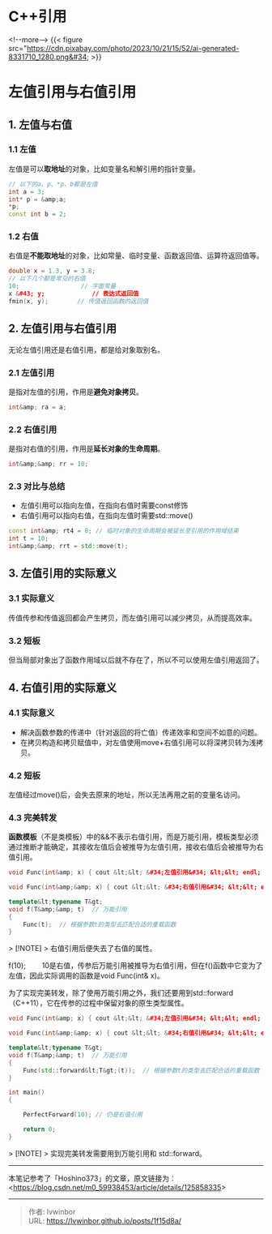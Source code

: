 # C&#43;&#43;引用


&lt;!--more--&gt;
{{&lt; figure src=&#34;https://cdn.pixabay.com/photo/2023/10/21/15/52/ai-generated-8331710_1280.png&#34;  &gt;}}
# 左值引用与右值引用

## 1. 左值与右值

### 1.1 左值

左值是可以**取地址**的对象，比如变量名和解引用的指针变量。

```C&#43;&#43;
// 以下的a、p、*p、b都是左值
int a = 3;
int* p = &amp;a;
*p;
const int b = 2;
```

### 1.2 右值

右值是**不能取地址**的对象，比如常量、临时变量、函数返回值、运算符返回值等。

```C&#43;&#43;
double x = 1.3, y = 3.8;
// 以下几个都是常见的右值
10;                 // 字面常量
x &#43; y;             // 表达式返回值
fmin(x, y);        // 传值返回函数的返回值
```

## 2. 左值引用与右值引用

无论左值引用还是右值引用，都是给对象取别名。

### 2.1 左值引用

是指对左值的引用，作用是**避免对象拷贝**。

```C&#43;&#43;
int&amp; ra = a;
```

### 2.2 右值引用

是指对右值的引用，作用是**延长对象的生命周期**。

```C&#43;&#43;
int&amp;&amp; rr = 10;
```

### 2.3 对比与总结

- 左值引用可以指向左值，在指向右值时需要const修饰
- 右值引用可以指向右值，在指向左值时需要std::move()

```C&#43;&#43;
const int&amp; rt4 = 8; // 临时对象的生命周期会被延长至引用的作用域结束
int t = 10;
int&amp;&amp; rrt = std::move(t);
```

## 3. 左值引用的实际意义

### 3.1 实际意义

传值传参和传值返回都会产生拷贝，而左值引用可以减少拷贝，从而提高效率。

### 3.2 短板

但当局部对象出了函数作用域以后就不存在了，所以不可以使用左值引用返回了。

## 4. 右值引用的实际意义

### 4.1 实际意义

- 解决函数参数的传递中（针对返回的将亡值）传递效率和空间不如意的问题。
- 在拷贝构造和拷贝赋值中，对左值使用move&#43;右值引用可以将深拷贝转为浅拷贝。

### 4.2 短板

左值经过move()后，会失去原来的地址，所以无法再用之前的变量名访问。

### 4.3 完美转发

**函数模板**（不是类模板）中的&amp;&amp;不表示右值引用，而是万能引用，模板类型必须通过推断才能确定，其接收左值后会被推导为左值引用，接收右值后会被推导为右值引用。

```C&#43;&#43;
void Func(int&amp; x) { cout &lt;&lt; &#34;左值引用&#34; &lt;&lt; endl; }

void Func(int&amp;&amp; x) { cout &lt;&lt; &#34;右值引用&#34; &lt;&lt; endl; }

template&lt;typename T&gt;
void f(T&amp;&amp; t)  // 万能引用
{
    Func(t);  // 根据参数t的类型去匹配合适的重载函数
}
```

&gt; [!NOTE]
&gt; 右值引用后便失去了右值的属性。

f(10); 　　10是右值，传参后万能引用被推导为右值引用，但在f()函数中它变为了左值，因此实际调用的函数是void Func(int&amp; x)。

为了实现完美转发，除了使用万能引用之外，我们还要用到std::forward（C&#43;&#43;11），它在传参的过程中保留对象的原生类型属性。

```C&#43;&#43;
void Func(int&amp; x) { cout &lt;&lt; &#34;左值引用&#34; &lt;&lt; endl; }

void Func(int&amp;&amp; x) { cout &lt;&lt; &#34;右值引用&#34; &lt;&lt; endl; }

template&lt;typename T&gt;
void f(T&amp;&amp; t)  // 万能引用
{
    Func(std::forward&lt;T&gt;(t));  // 根据参数t的类型去匹配合适的重载函数
}

int main()
{

    PerfectForward(10); // 仍是右值引用

    return 0;
}
```

&gt; [!NOTE]
&gt; 实现完美转发需要用到万能引用和 std::forward。

---
本笔记参考了「Hoshino373」的文章，原文链接为：&lt;https://blog.csdn.net/m0_59938453/article/details/125858335&gt;

---

> 作者: lvwinbor  
> URL: https://lvwinbor.github.io/posts/1f15d8a/  

